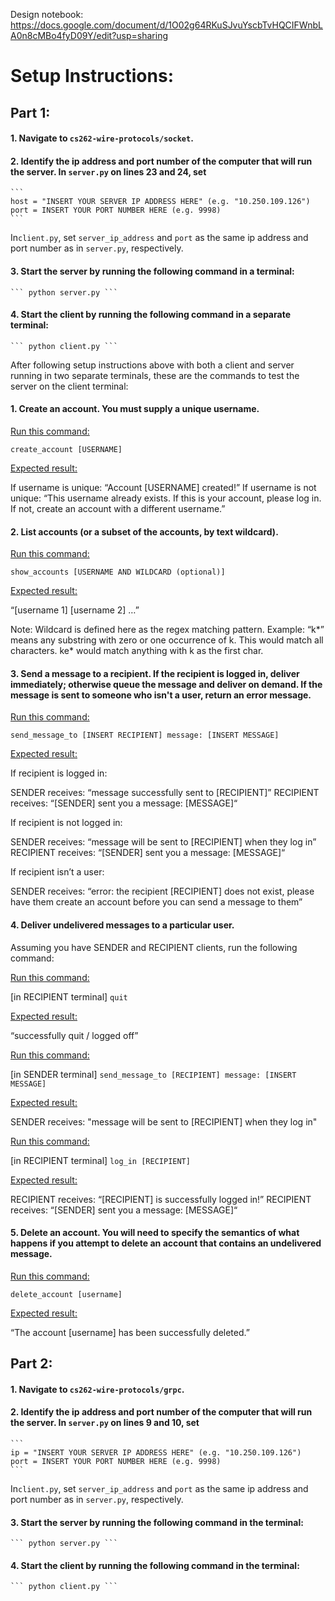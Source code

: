 Design notebook: https://docs.google.com/document/d/1O02g64RKuSJvuYscbTvHQCIFWnbLA0n8cMBo4fyD09Y/edit?usp=sharing

# Setup Instructions:

## Part 1:

#### 1. Navigate to `cs262-wire-protocols/socket`.

#### 2. Identify the ip address and port number of the computer that will run the server. In `server.py` on lines 23 and 24, set

	``` 
	host = "INSERT YOUR SERVER IP ADDRESS HERE" (e.g. "10.250.109.126")
	port = INSERT YOUR PORT NUMBER HERE (e.g. 9998)
	``` 

In`client.py`, set `server_ip_address` and `port` as the same ip address and port number as in `server.py`, respectively. 


#### 3. Start the server by running the following command in a terminal:

	``` python server.py ```

#### 4. Start the client by running the following command in a separate terminal:

	``` python client.py ```


After following setup instructions above with both a client and server running in two separate terminals, these are the commands to test the server on the client terminal:


#### 1. Create an account. You must supply a unique username.

<ins>Run this command:</ins>

`create_account [USERNAME]`

<ins>Expected result:</ins>

If username is unique: “Account [USERNAME] created!”
If username is not unique: “This username already exists. If this is your account, please log in. If not, create an account with a different username.”


#### 2. List accounts (or a subset of the accounts, by text wildcard).

<ins>Run this command:</ins> 

`show_accounts [USERNAME AND WILDCARD (optional)]`

<ins>Expected result:</ins>

“[username 1] [username 2] …”

Note: Wildcard is defined here as the regex matching pattern. Example: “k*” means any substring with zero or one occurrence of k. This would match all characters. ke* would match anything with k as the first char.


#### 3. Send a message to a recipient. If the recipient is logged in, deliver immediately; otherwise queue the message and deliver on demand. If the message is sent to someone who isn't a user, return an error message.

<ins>Run this command:</ins> 

`send_message_to [INSERT RECIPIENT] message: [INSERT MESSAGE]`

<ins>Expected result:</ins>

If recipient is logged in: 

SENDER receives: “message successfully sent to [RECIPIENT]”
RECIPIENT receives: “[SENDER] sent you a message: [MESSAGE]“

If recipient is not logged in: 

SENDER receives: “message will be sent to [RECIPIENT] when they log in”
RECIPIENT receives: “[SENDER] sent you a message: [MESSAGE]“

If recipient isn’t a user:

SENDER receives: “error: the recipient [RECIPIENT] does not exist, please have them create an account before you can send a message to them”


#### 4. Deliver undelivered messages to a particular user.

Assuming you have SENDER and RECIPIENT clients, run the following command: 

<ins>Run this command:</ins> 

[in RECIPIENT terminal] `quit`

<ins>Expected result:</ins>

“successfully quit / logged off”

<ins>Run this command:</ins> 

[in SENDER terminal] `send_message_to [RECIPIENT] message: [INSERT MESSAGE]`

<ins>Expected result:</ins>

SENDER receives: "message will be sent to [RECIPIENT] when they log in"

<ins>Run this command:</ins> 

[in RECIPIENT terminal] `log_in [RECIPIENT]`

<ins>Expected result:</ins>

RECIPIENT receives: “[RECIPIENT] is successfully logged in!”
RECIPIENT receives: “[SENDER] sent you a message: [MESSAGE]“


#### 5. Delete an account. You will need to specify the semantics of what happens if you attempt to delete an account that contains an undelivered message.

<ins>Run this command:</ins> 

`delete_account [username]`

<ins>Expected result:</ins> 

“The account [username] has been successfully deleted.”


## Part 2:

#### 1. Navigate to `cs262-wire-protocols/grpc`.

#### 2. Identify the ip address and port number of the computer that will run the server. In `server.py` on lines 9 and 10, set

	``` 
	ip = "INSERT YOUR SERVER IP ADDRESS HERE" (e.g. "10.250.109.126")
	port = INSERT YOUR PORT NUMBER HERE (e.g. 9998)
	``` 

In`client.py`, set `server_ip_address` and `port` as the same ip address and port number as in `server.py`, respectively. 


#### 3. Start the server by running the following command in the terminal:

	``` python server.py ```

#### 4. Start the client by running the following command in the terminal:

	``` python client.py ```